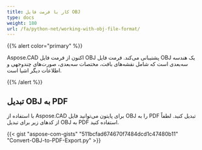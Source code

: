 ```yaml
---
title: کار با فرمت فایل OBJ
type: docs
weight: 180
url: /fa/python-net/working-with-obj-file-format/
---
```


{{% alert color="primary" %}}

Aspose.CAD اکنون از فرمت فایل OBJ پشتیبانی می‌کند. فرمت فایل OBJ یک هندسه سه‌بعدی است که شامل نقشه‌های بافت، مختصات سه‌بعدی، صورت‌های چندوجهی و اطلاعات دیگر اشیا است.

{{% /alert %}}

## **تبدیل OBJ به PDF**

با استفاده از Aspose.CAD برای پایتون می‌توانید فایل OBJ را به PDF تبدیل کنید. لطفاً از کدهای زیر برای تبدیل OBJ به PDF استفاده کنید.

{{< gist "aspose-com-gists" "511bcfad674670f7484dcd1c47480b11" "Convert-OBJ-to-PDF-Export.py" >}}
